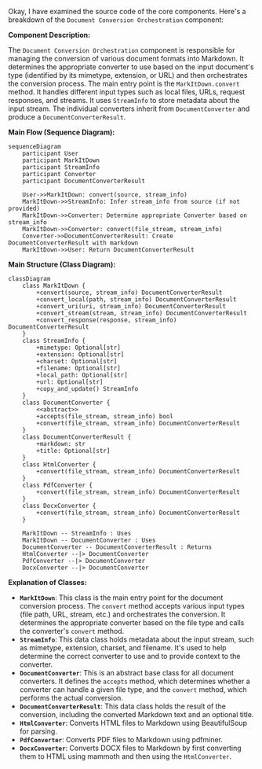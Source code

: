 Okay, I have examined the source code of the core components. Here's a breakdown of the `Document Conversion Orchestration` component:

**Component Description:**

The `Document Conversion Orchestration` component is responsible for managing the conversion of various document formats into Markdown. It determines the appropriate converter to use based on the input document's type (identified by its mimetype, extension, or URL) and then orchestrates the conversion process. The main entry point is the `MarkItDown.convert` method. It handles different input types such as local files, URLs, request responses, and streams. It uses `StreamInfo` to store metadata about the input stream. The individual converters inherit from `DocumentConverter` and produce a `DocumentConverterResult`.

**Main Flow (Sequence Diagram):**

```mermaid
sequenceDiagram
    participant User
    participant MarkItDown
    participant StreamInfo
    participant Converter
    participant DocumentConverterResult

    User->>MarkItDown: convert(source, stream_info)
    MarkItDown->>StreamInfo: Infer stream_info from source (if not provided)
    MarkItDown->>Converter: Determine appropriate Converter based on stream_info
    MarkItDown->>Converter: convert(file_stream, stream_info)
    Converter->>DocumentConverterResult: Create DocumentConverterResult with markdown
    MarkItDown->>User: Return DocumentConverterResult
```

**Main Structure (Class Diagram):**

```mermaid
classDiagram
    class MarkItDown {
        +convert(source, stream_info) DocumentConverterResult
        +convert_local(path, stream_info) DocumentConverterResult
        +convert_uri(uri, stream_info) DocumentConverterResult
        +convert_stream(stream, stream_info) DocumentConverterResult
        +convert_response(response, stream_info) DocumentConverterResult
    }
    class StreamInfo {
        +mimetype: Optional[str]
        +extension: Optional[str]
        +charset: Optional[str]
        +filename: Optional[str]
        +local_path: Optional[str]
        +url: Optional[str]
        +copy_and_update() StreamInfo
    }
    class DocumentConverter {
        <<abstract>>
        +accepts(file_stream, stream_info) bool
        +convert(file_stream, stream_info) DocumentConverterResult
    }
    class DocumentConverterResult {
        +markdown: str
        +title: Optional[str]
    }
    class HtmlConverter {
        +convert(file_stream, stream_info) DocumentConverterResult
    }
    class PdfConverter {
        +convert(file_stream, stream_info) DocumentConverterResult
    }
    class DocxConverter {
        +convert(file_stream, stream_info) DocumentConverterResult
    }

    MarkItDown -- StreamInfo : Uses
    MarkItDown -- DocumentConverter : Uses
    DocumentConverter -- DocumentConverterResult : Returns
    HtmlConverter --|> DocumentConverter
    PdfConverter --|> DocumentConverter
    DocxConverter --|> DocumentConverter
```

**Explanation of Classes:**

*   **`MarkItDown`**: This class is the main entry point for the document conversion process. The `convert` method accepts various input types (file path, URL, stream, etc.) and orchestrates the conversion. It determines the appropriate converter based on the file type and calls the converter's `convert` method.
*   **`StreamInfo`**: This data class holds metadata about the input stream, such as mimetype, extension, charset, and filename. It's used to help determine the correct converter to use and to provide context to the converter.
*   **`DocumentConverter`**: This is an abstract base class for all document converters. It defines the `accepts` method, which determines whether a converter can handle a given file type, and the `convert` method, which performs the actual conversion.
*   **`DocumentConverterResult`**: This data class holds the result of the conversion, including the converted Markdown text and an optional title.
*   **`HtmlConverter`**: Converts HTML files to Markdown using BeautifulSoup for parsing.
*   **`PdfConverter`**: Converts PDF files to Markdown using pdfminer.
*   **`DocxConverter`**: Converts DOCX files to Markdown by first converting them to HTML using mammoth and then using the `HtmlConverter`.